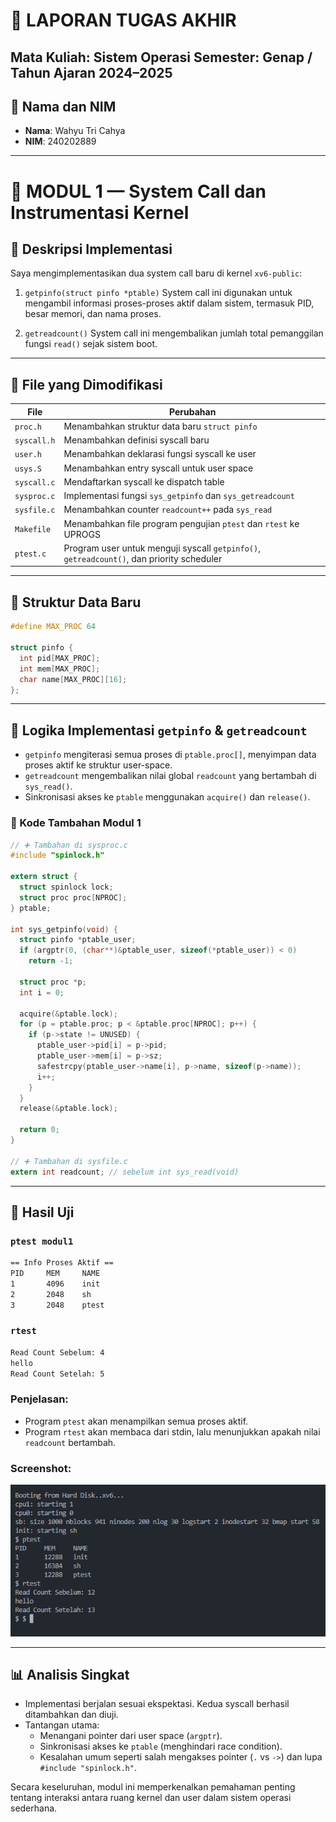 # 📄 LAPORAN TUGAS AKHIR

## Mata Kuliah: Sistem Operasi Semester: Genap / Tahun Ajaran 2024–2025

## 👤 Nama dan NIM

- **Nama**: Wahyu Tri Cahya
- **NIM**: 240202889

---

# 🔧 MODUL 1 — System Call dan Instrumentasi Kernel

## 💠 Deskripsi Implementasi

Saya mengimplementasikan dua system call baru di kernel `xv6-public`:

1. `getpinfo(struct pinfo *ptable)` System call ini digunakan untuk mengambil informasi proses-proses aktif dalam sistem, termasuk PID, besar memori, dan nama proses.

2. `getreadcount()` System call ini mengembalikan jumlah total pemanggilan fungsi `read()` sejak sistem boot.

---

## 📂 File yang Dimodifikasi

| File        | Perubahan                                                                                 |
| ----------- | ----------------------------------------------------------------------------------------- |
| `proc.h`    | Menambahkan struktur data baru `struct pinfo`                                             |
| `syscall.h` | Menambahkan definisi syscall baru                                                         |
| `user.h`    | Menambahkan deklarasi fungsi syscall ke user                                              |
| `usys.S`    | Menambahkan entry syscall untuk user space                                                |
| `syscall.c` | Mendaftarkan syscall ke dispatch table                                                    |
| `sysproc.c` | Implementasi fungsi `sys_getpinfo` dan `sys_getreadcount`                                 |
| `sysfile.c` | Menambahkan counter `readcount++` pada `sys_read`                                         |
| `Makefile`  | Menambahkan file program pengujian `ptest` dan `rtest` ke UPROGS                          |
| `ptest.c`   | Program user untuk menguji syscall `getpinfo()`, `getreadcount()`, dan priority scheduler |

---

## 🧱 Struktur Data Baru

```c
#define MAX_PROC 64

struct pinfo {
  int pid[MAX_PROC];
  int mem[MAX_PROC];
  char name[MAX_PROC][16];
};
```

---

## 🧠 Logika Implementasi `getpinfo` & `getreadcount`

- `getpinfo` mengiterasi semua proses di `ptable.proc[]`, menyimpan data proses aktif ke struktur user-space.
- `getreadcount` mengembalikan nilai global `readcount` yang bertambah di `sys_read()`.
- Sinkronisasi akses ke `ptable` menggunakan `acquire()` dan `release()`.

### 🔧 Kode Tambahan Modul 1

```c
// ➕ Tambahan di sysproc.c
#include "spinlock.h"

extern struct {
  struct spinlock lock;
  struct proc proc[NPROC];
} ptable;

int sys_getpinfo(void) {
  struct pinfo *ptable_user;
  if (argptr(0, (char**)&ptable_user, sizeof(*ptable_user)) < 0)
    return -1;

  struct proc *p;
  int i = 0;

  acquire(&ptable.lock);
  for (p = ptable.proc; p < &ptable.proc[NPROC]; p++) {
    if (p->state != UNUSED) {
      ptable_user->pid[i] = p->pid;
      ptable_user->mem[i] = p->sz;
      safestrcpy(ptable_user->name[i], p->name, sizeof(p->name));
      i++;
    }
  }
  release(&ptable.lock);

  return 0;
}

// ➕ Tambahan di sysfile.c
extern int readcount; // sebelum int sys_read(void)
```

---

## 🧪 Hasil Uji

### `ptest modul1`

```sh
== Info Proses Aktif ==
PID     MEM     NAME
1       4096    init
2       2048    sh
3       2048    ptest
```

### `rtest`

```sh
Read Count Sebelum: 4
hello
Read Count Setelah: 5
```

### Penjelasan:

- Program `ptest` akan menampilkan semua proses aktif.
- Program `rtest` akan membaca dari stdin, lalu menunjukkan apakah nilai `readcount` bertambah.

### Screenshot:
![hasil cowtest](./screenshots/ptest_rtest_hello-outout.png)

---

## 📊 Analisis Singkat

- Implementasi berjalan sesuai ekspektasi. Kedua syscall berhasil ditambahkan dan diuji.
- Tantangan utama:
  - Menangani pointer dari user space (`argptr`).
  - Sinkronisasi akses ke `ptable` (menghindari race condition).
  - Kesalahan umum seperti salah mengakses pointer (`.` vs `->`) dan lupa `#include "spinlock.h"`.

Secara keseluruhan, modul ini memperkenalkan pemahaman penting tentang interaksi antara ruang kernel dan user dalam sistem operasi sederhana.
